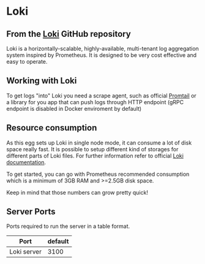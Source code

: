 # Loki

## From the [Loki](https://github.com/grafana/loki) GitHub repository

Loki is a horizontally-scalable, highly-available, multi-tenant log aggregation system inspired by Prometheus. It is designed to be very cost effective and easy to operate.

## Working with Loki

To get logs "into" Loki you need a scrape agent, such as official [Promtail](https://grafana.com/docs/loki/latest/clients/promtail/installation/) or a library for you app that can push logs through HTTP endpoint (gRPC endpoint is disabled in Docker enviroment by default)

## Resource consumption

As this egg sets up Loki in single node mode, it can consume a lot of disk space really fast. It is possible to setup different kind of storages for different parts of Loki files. For further information refer to official [Loki documentation](https://grafana.com/docs/loki/latest/operations/storage/).

To get started, you can go with Prometheus recommended consumption which is a minimum of 3GB RAM and >=2.5GB disk space.

Keep in mind that those numbers can grow pretty quick!

## Server Ports

Ports required to run the server in a table format.

| Port        | default |
|-------------|---------|
| Loki server | 3100    |
